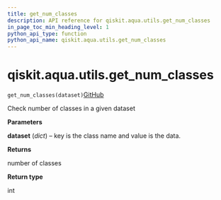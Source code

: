 ```yaml
---
title: get_num_classes
description: API reference for qiskit.aqua.utils.get_num_classes
in_page_toc_min_heading_level: 1
python_api_type: function
python_api_name: qiskit.aqua.utils.get_num_classes
---
```


# qiskit.aqua.utils.get\_num\_classes

<span id="qiskit.aqua.utils.get_num_classes" />

`get_num_classes(dataset)`[GitHub](https://github.com/qiskit-community/qiskit-aqua/tree/stable/0.9/qiskit/aqua/utils/dataset_helper.py "view source code")

Check number of classes in a given dataset

**Parameters**

**dataset** (*dict*) – key is the class name and value is the data.

**Returns**

number of classes

**Return type**

int

